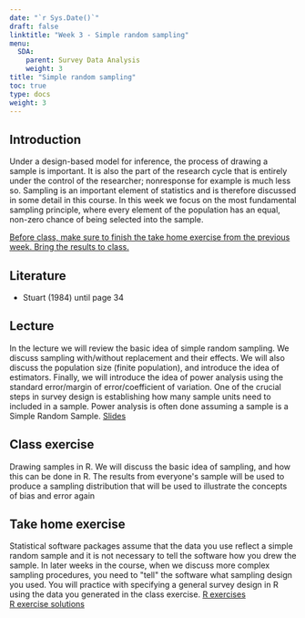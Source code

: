 ```yaml
---
date: "`r Sys.Date()`"
draft: false
linktitle: "Week 3 - Simple random sampling"
menu:
  SDA:
    parent: Survey Data Analysis
    weight: 3
title: "Simple random sampling"
toc: true
type: docs
weight: 3
---
```


## Introduction

Under a design-based model for inference, the process of drawing a sample is important. It is also the part of the research cycle that is entirely under the control of the researcher; nonresponse for example is much less so. Sampling is an important element of statistics and is therefore discussed in some detail in this course. In this week we focus on the most fundamental sampling principle, where every element of the population has an equal, non-zero chance of being selected into the sample.

<ins>

Before class, make sure to finish the take home exercise from the previous week. Bring the results to class.

</ins>

## Literature

-   Stuart (1984) until page 34

## Lecture

In the lecture we will review the basic idea of simple random sampling. We discuss sampling with/without replacement and their effects. We will also discuss the population size (finite population), and introduce the idea of estimators. Finally, we will introduce the idea of power analysis using the standard error/margin of error/coefficient of variation. One of the crucial steps in survey design is establishing how many sample units need to included in a sample. Power analysis is often done assuming a sample is a Simple Random Sample. [Slides](/files/SDA/week3/lecture_week_3.pdf)

## Class exercise

Drawing samples in R. We will discuss the basic idea of sampling, and how this can be done in R. The results from everyone's sample will be used to produce a sampling distribution that will be used to illustrate the concepts of bias and error again

## Take home exercise

Statistical software packages assume that the data you use reflect a simple random sample and it is not necessary to tell the software how you drew the sample. In later weeks in the course, when we discuss more complex sampling procedures, you need to "tell" the software what sampling design you used. You will practice with specifying a general survey design in R using the data you generated in the class exercise. [R exercises](/files/SDA/week3/take_home_exercise_week3.pdf)\
[R exercise solutions](/files/SDA/week3/take_home_exercise_week3.Rmd)
